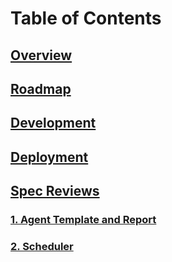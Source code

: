 # Table of Contents

## [Overview](./OVERVIEW.md)

## [Roadmap](./ROADMAP.md)

## [Development](./DEVELOPMENT.md)

## [Deployment](./DEPLOYMENT.md)

## [Spec Reviews](./spec_reviews/)

### [1. Agent Template and Report](./spec_reviews/Agent_Template_and_Report.md)

### [2. Scheduler](./spec_reviews/Scheduler.md)
